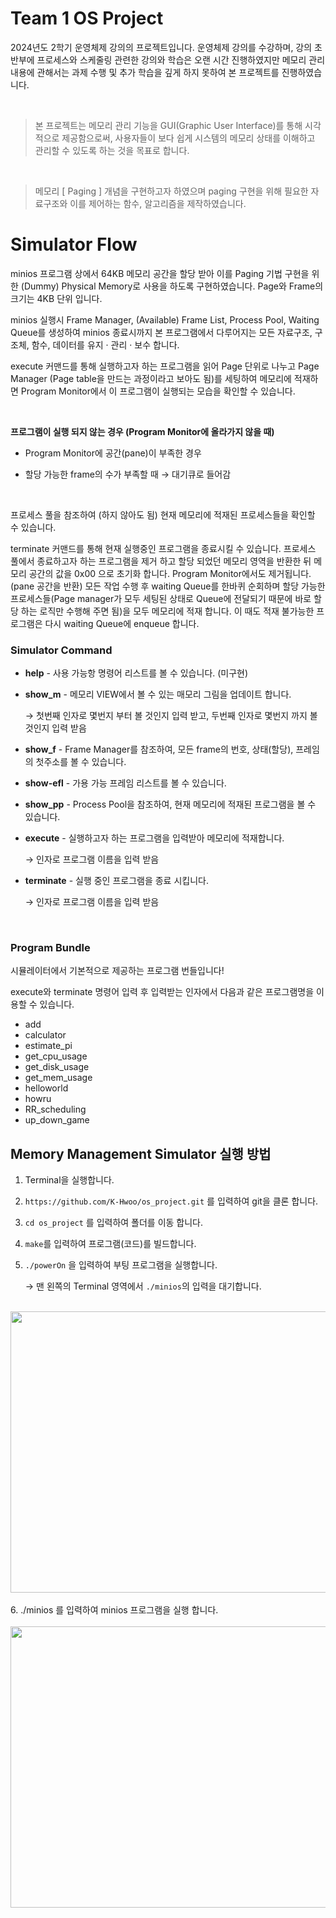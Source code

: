 # Team 1 OS Project

2024년도 2학기 운영체제 강의의 프로젝트입니다. 운영체제 강의를 수강하며, 강의 초반부에 프로세스와 스케줄링 관련한 강의와 학습은 오랜 시간 진행하였지만 메모리 관리 내용에 관해서는 과제 수행 및 추가 학습을 깊게 하지 못하여 본 프로젝트를 진행하였습니다. 

<br/>

>본 프로젝트는 메모리 관리 기능을 GUI(Graphic User Interface)를 통해 시각적으로 제공함으로써, 사용자들이 보다 쉽게 시스템의 메모리 상태를 이해하고 관리할 수 있도록 하는 것을 목표로 합니다.

<br/>

>메모리 [ Paging ] 개념을 구현하고자 하였으며 paging 구현을 위해 필요한 자료구조와 이를 제어하는 함수, 알고리즘을 제작하였습니다.


# Simulator Flow

minios 프로그램 상에서 64KB 메모리 공간을 할당 받아 이를 Paging 기법 구현을 위한 (Dummy) Physical Memory로 사용을 하도록 구현하였습니다. Page와 Frame의 크기는 4KB 단위 입니다.

minios 실행시 Frame Manager, (Available) Frame List, Process Pool, Waiting Queue를 생성하여 minios 종료시까지 본 프로그램에서 다루어지는 모든 자료구조, 구조체, 함수, 데이터를 유지 · 관리 · 보수 합니다.

execute 커맨드를 통해 실행하고자 하는 프로그램을 읽어 Page 단위로 나누고 Page Manager (Page table을 만드는 과정이라고 보아도 됨)를 세팅하여 메모리에 적재하면 Program Monitor에서 이 프로그램이 실행되는 모습을 확인할 수 있습니다.

<br/>

**프로그램이 실행 되지 않는 경우 (Program Monitor에 올라가지 않을 때)**
- Program Monitor에 공간(pane)이 부족한 경우

- 할당 가능한 frame의 수가 부족할 때 → 대기큐로 들어감
<br/>

프로세스 풀을 참조하여 (하지 않아도 됨) 현재 메모리에 적재된 프로세스들을 확인할 수 있습니다.

terminate 커맨드를 통해 현재 실행중인 프로그램을 종료시킬 수 있습니다. 프로세스 풀에서 종료하고자 하는 프로그램을 제거 하고 할당 되었던 메모리 영역을 반환한 뒤 메모리 공간의 값을 0x00 으로 초기화 합니다. Program Monitor에서도 제거됩니다. (pane 공간을 반환) 모든 작업 수행 후 waiting Queue를 한바퀴 순회하며 할당 가능한 프로세스들(Page manager가 모두 세팅된 상태로 Queue에 전달되기 때문에 바로 할당 하는 로직만 수행해 주면 됨)을 모두 메모리에 적재 합니다. 이 때도 적재 불가능한 프로그램은 다시 waiting Queue에 enqueue 합니다.
 

### Simulator Command

- **help** - 사용 가능항 명령어 리스트를 볼 수 있습니다. (미구현)

- **show_m** - 메모리 VIEW에서 볼 수 있는 매모리 그림을 업데이트 합니다.
  
  → 첫번째 인자로 몇번지 부터 볼 것인지 입력 받고, 두번째 인자로 몇번지 까지 볼 것인지 입력 받음

- **show_f** - Frame Manager를 참조하여, 모든 frame의 번호, 상태(할당), 프레임의 첫주소를 볼 수 있습니다.

- **show-efl** - 가용 가능 프레임 리스트를 볼 수 있습니다.

- **show_pp** - Process Pool을 참조하여, 현재 메모리에 적재된 프로그램을 볼 수 있습니다. 

- **execute** - 실행하고자 하는 프로그램을 입력받아 메모리에 적재합니다.

  → 인자로 프로그램 이름을 입력 받음

- **terminate** - 실행 중인 프로그램을 종료 시킵니다.

  → 인자로 프로그램 이름을 입력 받음

<br/>
  
### Program Bundle 

시뮬레이터에서 기본적으로 제공하는 프로그램 번들입니다!

execute와 terminate 명령어 입력 후 입력받는 인자에서 다음과 같은 프로그램명을 이용할 수 있습니다.

- add
- calculator
- estimate_pi
- get_cpu_usage
- get_disk_usage
- get_mem_usage
- helloworld
- howru
- RR_scheduling
- up_down_game


## Memory Management Simulator  실행 방법
1. Terminal을 실행합니다.

2. `https://github.com/K-Hwoo/os_project.git` 를 입력하여 git을 클론 합니다.

3. `cd os_project` 를 입력하여 폴더를 이동 합니다.

4. `make`를 입력하여 프로그램(코드)를 빌드합니다.

5. `./powerOn` 을 입력하여 부팅 프로그램을 실행합니다.
 
    → 맨 왼쪽의 Terminal 영역에서 `./minios`의 입력을 대기합니다. 

<br/>

<img src="https://github.com/K-Hwoo/os_project/assets/91537166/1659d564-a605-4b5d-ba05-9fc7c0577e37" width="700"  height="450">

<br/>
<br/>
6.  ./minios 를 입력하여 minios 프로그램을 실행 합니다.

<br/>
<br/>
<img src="https://github.com/K-Hwoo/os_project/assets/91537166/b5f0b0f4-7eab-4297-b669-71a64af37451" width="700"  height="450">